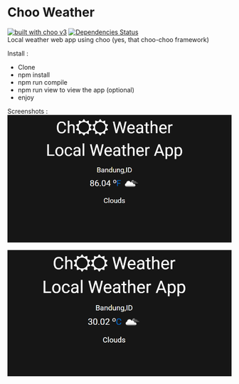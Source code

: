 # Choo Weather
[![built with choo v3](https://img.shields.io/badge/built%20with%20choo-v3-ffc3e4.svg?style=flat-square)](https://github.com/yoshuawuyts/choo) [![Dependencies Status](https://david-dm.org/adhityaramadhanus/choo-weather.svg)](https://david-dm.org/adhityaramadhanus/choo-weather)  
Local weather web app using choo (yes, that choo-choo framework)

Install :
* Clone
* npm install
* npm run compile
* npm run view to view the app (optional)
* enjoy

Screenshots :
![alt tag](https://raw.githubusercontent.com/adhityaramadhanus/choo-weather/master/view1.png)

![alt tag](https://raw.githubusercontent.com/adhityaramadhanus/choo-weather/master/view2.png)
